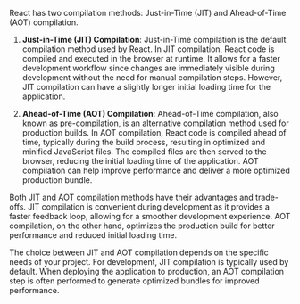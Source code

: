 React has two compilation methods: Just-in-Time (JIT) and Ahead-of-Time (AOT) compilation.

1. **Just-in-Time (JIT) Compilation**: Just-in-Time compilation is the default compilation method used by React. In JIT compilation, React code is compiled and executed in the browser at runtime. It allows for a faster development workflow since changes are immediately visible during development without the need for manual compilation steps. However, JIT compilation can have a slightly longer initial loading time for the application.

2. **Ahead-of-Time (AOT) Compilation**: Ahead-of-Time compilation, also known as pre-compilation, is an alternative compilation method used for production builds. In AOT compilation, React code is compiled ahead of time, typically during the build process, resulting in optimized and minified JavaScript files. The compiled files are then served to the browser, reducing the initial loading time of the application. AOT compilation can help improve performance and deliver a more optimized production bundle.

Both JIT and AOT compilation methods have their advantages and trade-offs. JIT compilation is convenient during development as it provides a faster feedback loop, allowing for a smoother development experience. AOT compilation, on the other hand, optimizes the production build for better performance and reduced initial loading time.

The choice between JIT and AOT compilation depends on the specific needs of your project. For development, JIT compilation is typically used by default. When deploying the application to production, an AOT compilation step is often performed to generate optimized bundles for improved performance.